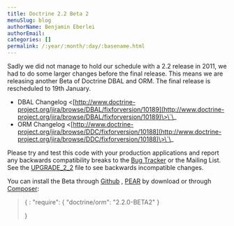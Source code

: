 ```yaml
---
title: Doctrine 2.2 Beta 2
menuSlug: blog
authorName: Benjamin Eberlei 
authorEmail: 
categories: []
permalink: /:year/:month/:day/:basename.html
---
```

Sadly we did not manage to hold our schedule with a 2.2 release in 2011,
we had to do some larger changes before the final release. This means we
are releasing another Beta of Doctrine DBAL and ORM. The final release
is rescheduled to 19th January.

-   DBAL Changelog
    \<[http://www.doctrine-project.org/jira/browse/DBAL/fixforversion/10189](http://www.doctrine-project.org/jira/browse/DBAL/fixforversion/10189)\>\`\_
-   ORM Changelog
    \<[http://www.doctrine-project.org/jira/browse/DDC/fixforversion/10188](http://www.doctrine-project.org/jira/browse/DDC/fixforversion/10188)\>\`\_

Please try and test this code with your production applications and
report any backwards compatibility breaks to the [Bug
Tracker](http://www.doctrine-project.org/jira) or the Mailing List. See
the
[UPGRADE\_2\_2](https://github.com/doctrine/doctrine2/blob/master/UPGRADE_TO_2_2)
file to see backwards incompatible changes.

You can install the Beta through
[Github](https://github.com/doctrine/doctrine2) ,
[PEAR](http://pear.doctrine-project.org) by download or through
[Composer](http://www.packagist.org):

> {
> :   "require": { "doctrine/orm": "2.2.0-BETA2" }
>
> }
